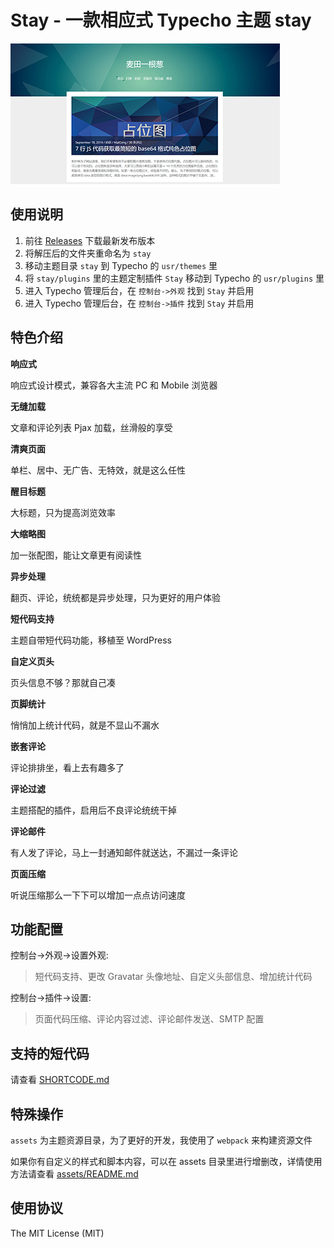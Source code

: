 # Stay - 一款相应式 Typecho 主题 stay

![screenshot.png](screenshot.png)

## 使用说明

1. 前往 [Releases](https://github.com/maicong/stay/releases) 下载最新发布版本
2. 将解压后的文件夹重命名为 `stay`
3. 移动主题目录 `stay` 到 Typecho 的 `usr/themes` 里
4. 将 `stay/plugins` 里的主题定制插件 `Stay` 移动到 Typecho 的 `usr/plugins` 里
5. 进入 Typecho 管理后台，在 `控制台->外观` 找到 `Stay` 并启用
6. 进入 Typecho 管理后台，在 `控制台->插件` 找到 `Stay` 并启用

## 特色介绍

**响应式**

响应式设计模式，兼容各大主流 PC 和 Mobile 浏览器

**无缝加载**

文章和评论列表 Pjax 加载，丝滑般的享受

**清爽页面**

单栏、居中、无广告、无特效，就是这么任性

**醒目标题**

大标题，只为提高浏览效率

**大缩略图**

加一张配图，能让文章更有阅读性

**异步处理**

翻页、评论，统统都是异步处理，只为更好的用户体验

**短代码支持**

主题自带短代码功能，移植至 WordPress

**自定义页头**

页头信息不够？那就自己凑

**页脚统计**

悄悄加上统计代码，就是不显山不漏水

**嵌套评论**

评论排排坐，看上去有趣多了

**评论过滤**

主题搭配的插件，启用后不良评论统统干掉

**评论邮件**

有人发了评论，马上一封通知邮件就送达，不漏过一条评论

**页面压缩**

听说压缩那么一下下可以增加一点点访问速度

## 功能配置

控制台->外观->设置外观:

> 短代码支持、更改 Gravatar 头像地址、自定义头部信息、增加统计代码

控制台->插件->设置:

> 页面代码压缩、评论内容过滤、评论邮件发送、SMTP 配置

## 支持的短代码

请查看 [SHORTCODE.md](SHORTCODE.md)

## 特殊操作

`assets` 为主题资源目录，为了更好的开发，我使用了 `webpack` 来构建资源文件

如果你有自定义的样式和脚本内容，可以在 assets 目录里进行增删改，详情使用方法请查看 [assets/README.md](assets/README.md)

## 使用协议

The MIT License (MIT)
